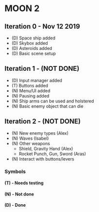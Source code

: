 # MOON 2
## Iteration 0 - Nov 12 2019
  - (D) Space ship added
  - (D) Skybox added
  - (D) Asteroids added
  - (D) Basic scene setup
## Iteration 1 - (NOT DONE)
  - (D) Input manager added
  - (T) Buttons added
  - (N) Menu/UI added
  - (N) Pausing added
  - (N) Ship arms can be used and holstered
  - (N) Basic enemy object that can die
## Iteration 2 - (NOT DONE)
  - (N) New enemy types (Alex)
  - (N) Waves (Isabel)
  - (N) Other weapons
    - Shield, Gravity Hand (Alex)
    - Rocket Punch, Gun, Sword (Aras)
  - (N) Interact with buttons/levers 



### Symbols
#### (T) - Needs testing
#### (N) - Not done
#### (D) - Done
